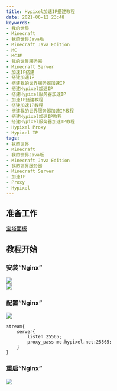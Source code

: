 ```yaml
---
title: Hypixel加速IP搭建教程
date: 2021-06-12 23:48
keywords:
- 我的世界
- Minecraft
- 我的世界Java版
- Minecraft Java Edition
- MC
- MCJE
- 我的世界服务器
- Minecraft Server
- 加速IP搭建
- 搭建加速IP
- 搭建我的世界服务器加速IP
- 搭建Hypixel加速IP
- 搭建Hypixel服务器加速IP
- 加速IP搭建教程
- 搭建加速IP教程
- 搭建我的世界服务器加速IP教程
- 搭建Hypixel加速IP教程
- 搭建Hypixel服务器加速IP教程
- Hypixel Proxy
- Hypixel IP
tags:
- 我的世界
- Minecraft
- 我的世界Java版
- Minecraft Java Edition
- 我的世界服务器
- Minecraft Server
- 加速IP
- Proxy
- Hypixel
---
```


## 准备工作
[宝塔面板](https://www.bt.cn/)

## 教程开始
### 安装“Nginx”
![](http://cdn.xyz8848.cf/img/blog/6/1.png)  
![](http://cdn.xyz8848.cf/img/blog/6/2.png)

### 配置“Nginx”
![](http://cdn.xyz8848.cf/img/blog/6/3.png)
```
stream{
    server{
        listen 25565;
        proxy_pass mc.hypixel.net:25565;
    }
}
```

### 重启“Nginx”
![](http://cdn.xyz8848.cf/img/blog/6/4.png)
